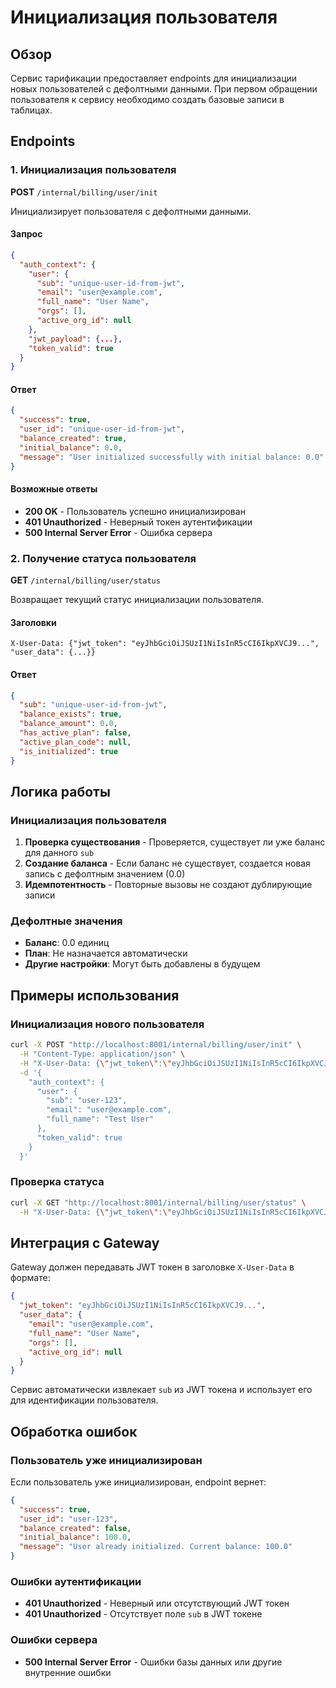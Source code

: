 # Инициализация пользователя

## Обзор

Сервис тарификации предоставляет endpoints для инициализации новых пользователей с дефолтными данными. При первом обращении пользователя к сервису необходимо создать базовые записи в таблицах.

## Endpoints

### 1. Инициализация пользователя

**POST** `/internal/billing/user/init`

Инициализирует пользователя с дефолтными данными.

#### Запрос

```json
{
  "auth_context": {
    "user": {
      "sub": "unique-user-id-from-jwt",
      "email": "user@example.com",
      "full_name": "User Name",
      "orgs": [],
      "active_org_id": null
    },
    "jwt_payload": {...},
    "token_valid": true
  }
}
```

#### Ответ

```json
{
  "success": true,
  "user_id": "unique-user-id-from-jwt",
  "balance_created": true,
  "initial_balance": 0.0,
  "message": "User initialized successfully with initial balance: 0.0"
}
```

#### Возможные ответы

- **200 OK** - Пользователь успешно инициализирован
- **401 Unauthorized** - Неверный токен аутентификации
- **500 Internal Server Error** - Ошибка сервера

### 2. Получение статуса пользователя

**GET** `/internal/billing/user/status`

Возвращает текущий статус инициализации пользователя.

#### Заголовки

```
X-User-Data: {"jwt_token": "eyJhbGciOiJSUzI1NiIsInR5cCI6IkpXVCJ9...", "user_data": {...}}
```

#### Ответ

```json
{
  "sub": "unique-user-id-from-jwt",
  "balance_exists": true,
  "balance_amount": 0.0,
  "has_active_plan": false,
  "active_plan_code": null,
  "is_initialized": true
}
```

## Логика работы

### Инициализация пользователя

1. **Проверка существования** - Проверяется, существует ли уже баланс для данного `sub`
2. **Создание баланса** - Если баланс не существует, создается новая запись с дефолтным значением (0.0)
3. **Идемпотентность** - Повторные вызовы не создают дублирующие записи

### Дефолтные значения

- **Баланс**: 0.0 единиц
- **План**: Не назначается автоматически
- **Другие настройки**: Могут быть добавлены в будущем

## Примеры использования

### Инициализация нового пользователя

```bash
curl -X POST "http://localhost:8001/internal/billing/user/init" \
  -H "Content-Type: application/json" \
  -H "X-User-Data: {\"jwt_token\":\"eyJhbGciOiJSUzI1NiIsInR5cCI6IkpXVCJ9...\",\"user_data\":{}}" \
  -d '{
    "auth_context": {
      "user": {
        "sub": "user-123",
        "email": "user@example.com",
        "full_name": "Test User"
      },
      "token_valid": true
    }
  }'
```

### Проверка статуса

```bash
curl -X GET "http://localhost:8001/internal/billing/user/status" \
  -H "X-User-Data: {\"jwt_token\":\"eyJhbGciOiJSUzI1NiIsInR5cCI6IkpXVCJ9...\",\"user_data\":{}}"
```

## Интеграция с Gateway

Gateway должен передавать JWT токен в заголовке `X-User-Data` в формате:

```json
{
  "jwt_token": "eyJhbGciOiJSUzI1NiIsInR5cCI6IkpXVCJ9...",
  "user_data": {
    "email": "user@example.com",
    "full_name": "User Name",
    "orgs": [],
    "active_org_id": null
  }
}
```

Сервис автоматически извлекает `sub` из JWT токена и использует его для идентификации пользователя.

## Обработка ошибок

### Пользователь уже инициализирован

Если пользователь уже инициализирован, endpoint вернет:

```json
{
  "success": true,
  "user_id": "user-123",
  "balance_created": false,
  "initial_balance": 100.0,
  "message": "User already initialized. Current balance: 100.0"
}
```

### Ошибки аутентификации

- **401 Unauthorized** - Неверный или отсутствующий JWT токен
- **401 Unauthorized** - Отсутствует поле `sub` в JWT токене

### Ошибки сервера

- **500 Internal Server Error** - Ошибки базы данных или другие внутренние ошибки







